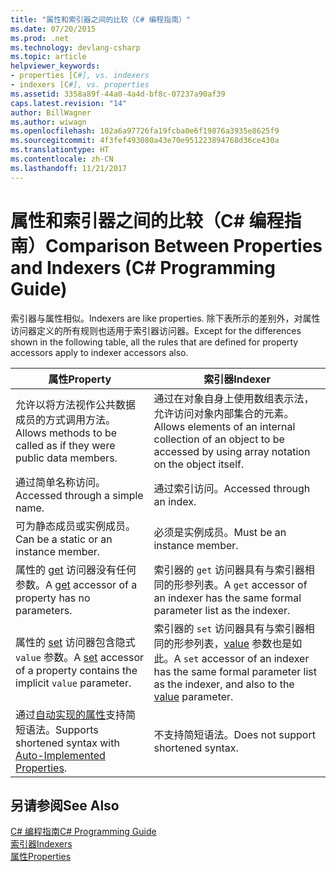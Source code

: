 ```yaml
---
title: "属性和索引器之间的比较（C# 编程指南）"
ms.date: 07/20/2015
ms.prod: .net
ms.technology: devlang-csharp
ms.topic: article
helpviewer_keywords:
- properties [C#], vs. indexers
- indexers [C#], vs. properties
ms.assetid: 3358a89f-44a0-4a4d-bf8c-07237a90af39
caps.latest.revision: "14"
author: BillWagner
ms.author: wiwagn
ms.openlocfilehash: 102a6a97726fa19fcba0e6f19876a3935e8625f9
ms.sourcegitcommit: 4f3fef493080a43e70e951223894768d36ce430a
ms.translationtype: HT
ms.contentlocale: zh-CN
ms.lasthandoff: 11/21/2017
---
```

# <a name="comparison-between-properties-and-indexers-c-programming-guide"></a><span data-ttu-id="055a7-102">属性和索引器之间的比较（C# 编程指南）</span><span class="sxs-lookup"><span data-stu-id="055a7-102">Comparison Between Properties and Indexers (C# Programming Guide)</span></span>
<span data-ttu-id="055a7-103">索引器与属性相似。</span><span class="sxs-lookup"><span data-stu-id="055a7-103">Indexers are like properties.</span></span> <span data-ttu-id="055a7-104">除下表所示的差别外，对属性访问器定义的所有规则也适用于索引器访问器。</span><span class="sxs-lookup"><span data-stu-id="055a7-104">Except for the differences shown in the following table, all the rules that are defined for property accessors apply to indexer accessors also.</span></span>  
  
|<span data-ttu-id="055a7-105">属性</span><span class="sxs-lookup"><span data-stu-id="055a7-105">Property</span></span>|<span data-ttu-id="055a7-106">索引器</span><span class="sxs-lookup"><span data-stu-id="055a7-106">Indexer</span></span>|  
|--------------|-------------|  
|<span data-ttu-id="055a7-107">允许以将方法视作公共数据成员的方式调用方法。</span><span class="sxs-lookup"><span data-stu-id="055a7-107">Allows methods to be called as if they were public data members.</span></span>|<span data-ttu-id="055a7-108">通过在对象自身上使用数组表示法，允许访问对象内部集合的元素。</span><span class="sxs-lookup"><span data-stu-id="055a7-108">Allows elements of an internal collection of an object to be accessed by using array notation on the object itself.</span></span>|  
|<span data-ttu-id="055a7-109">通过简单名称访问。</span><span class="sxs-lookup"><span data-stu-id="055a7-109">Accessed through a simple name.</span></span>|<span data-ttu-id="055a7-110">通过索引访问。</span><span class="sxs-lookup"><span data-stu-id="055a7-110">Accessed through an index.</span></span>|  
|<span data-ttu-id="055a7-111">可为静态成员或实例成员。</span><span class="sxs-lookup"><span data-stu-id="055a7-111">Can be a static or an instance member.</span></span>|<span data-ttu-id="055a7-112">必须是实例成员。</span><span class="sxs-lookup"><span data-stu-id="055a7-112">Must be an instance member.</span></span>|  
|<span data-ttu-id="055a7-113">属性的 [get](../../../csharp/language-reference/keywords/get.md) 访问器没有任何参数。</span><span class="sxs-lookup"><span data-stu-id="055a7-113">A [get](../../../csharp/language-reference/keywords/get.md) accessor of a property has no parameters.</span></span>|<span data-ttu-id="055a7-114">索引器的 `get` 访问器具有与索引器相同的形参列表。</span><span class="sxs-lookup"><span data-stu-id="055a7-114">A `get` accessor of an indexer has the same formal parameter list as the indexer.</span></span>|  
|<span data-ttu-id="055a7-115">属性的 [set](../../../csharp/language-reference/keywords/set.md) 访问器包含隐式 `value` 参数。</span><span class="sxs-lookup"><span data-stu-id="055a7-115">A [set](../../../csharp/language-reference/keywords/set.md) accessor of a property contains the implicit `value` parameter.</span></span>|<span data-ttu-id="055a7-116">索引器的 `set` 访问器具有与索引器相同的形参列表，[value](../../../csharp/language-reference/keywords/value.md) 参数也是如此。</span><span class="sxs-lookup"><span data-stu-id="055a7-116">A `set` accessor of an indexer has the same formal parameter list as the indexer, and also to the [value](../../../csharp/language-reference/keywords/value.md) parameter.</span></span>|  
|<span data-ttu-id="055a7-117">通过[自动实现的属性](../../../csharp/programming-guide/classes-and-structs/auto-implemented-properties.md)支持简短语法。</span><span class="sxs-lookup"><span data-stu-id="055a7-117">Supports shortened syntax with [Auto-Implemented Properties](../../../csharp/programming-guide/classes-and-structs/auto-implemented-properties.md).</span></span>|<span data-ttu-id="055a7-118">不支持简短语法。</span><span class="sxs-lookup"><span data-stu-id="055a7-118">Does not support shortened syntax.</span></span>|  
  
## <a name="see-also"></a><span data-ttu-id="055a7-119">另请参阅</span><span class="sxs-lookup"><span data-stu-id="055a7-119">See Also</span></span>  
 [<span data-ttu-id="055a7-120">C# 编程指南</span><span class="sxs-lookup"><span data-stu-id="055a7-120">C# Programming Guide</span></span>](../../../csharp/programming-guide/index.md)  
 [<span data-ttu-id="055a7-121">索引器</span><span class="sxs-lookup"><span data-stu-id="055a7-121">Indexers</span></span>](../../../csharp/programming-guide/indexers/index.md)  
 [<span data-ttu-id="055a7-122">属性</span><span class="sxs-lookup"><span data-stu-id="055a7-122">Properties</span></span>](../../../csharp/programming-guide/classes-and-structs/properties.md)
